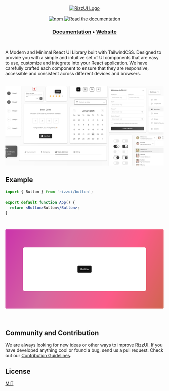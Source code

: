 <br />
<br />

<div align="center">
  <a href="https://www.rizzui.com">
    <picture>
       <source media="(prefers-color-scheme: dark)" srcset="https://raw.githubusercontent.com/rizzui/rizzui/49fec65a37391aafc091d74ec14b6b27517fe9a0/apps/docs/static/img/rizzui-logo-dark.svg">
      <source media="(prefers-color-scheme: light)" srcset="https://www.rizzui.com/img/rizz-logo.svg">
    <img alt="RizzUI Logo" src="https://www.rizzui.com/img/rizz-logo.svg" height="72"/>
    </picture>
  </a>
</div>

<br />

<div align="center">
  <a href="https://www.npmjs.com/package/rizzui">
    <img alt="npm" src="https://img.shields.io/npm/dm/rizzui?color=16a679&label=npm&logo=npm" />
  </a>
  <a href="https://www.rizzui.com/docs/guide/getting-started">
    <img alt="Read the documentation" src="https://img.shields.io/badge/Docs-blue?style=flat&logo=readthedocs&labelColor=5c5c5c&color=16a679" height="20" width="auto" />
  </a>
</div>

<h3 align="center">
  <a href="https://www.rizzui.com/docs/guide/getting-started">Documentation</a> &bull;
  <a href="https://www.rizzui.com">Website</a>
</h3>

<br />

A Modern and Minimal React UI Library built with TailwindCSS. Designed to provide you with a simple and intuitive set of UI components that are easy to use, customize and integrate into your React application. We have carefully crafted each component to ensure that they are responsive, accessible and consistent across different devices and browsers.

<br />

<div align="center">

<img alt="Readme Banner" src="https://raw.githubusercontent.com/rizzui/rizzui/refs/heads/bugfix/apps/docs/static/img/rizzui-readme-banner-light.png" width="auto" />

</div>

## Example

```jsx
import { Button } from 'rizzui/button';

export default function App() {
  return <Button>Button</Button>;
}
```

<br />

![RizzUI Button View](https://raw.githubusercontent.com/rizzui/rizzui/refs/heads/bugfix/apps/docs/static/img/example.png)

<br />

## Community and Contribution

We are always looking for new ideas or other ways to improve RizzUI. If you have developed anything cool or found a bug, send us a pull request. Check out our [Contribution Guidelines](https://www.rizzui.com).

## License

[MIT](https://choosealicense.com/licenses/mit/)
